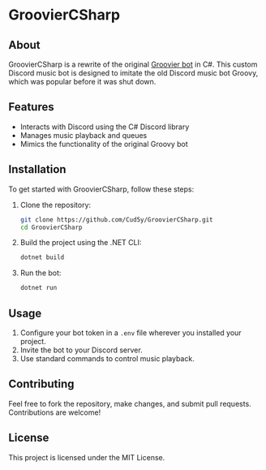 # GroovierCSharp

## About
GroovierCSharp is a rewrite of the original [Groovier bot](https://github.com/Cud5y/Groovier) in C#. This custom Discord music bot is designed to imitate the old Discord music bot Groovy, which was popular before it was shut down.

## Features
- Interacts with Discord using the C# Discord library
- Manages music playback and queues
- Mimics the functionality of the original Groovy bot

## Installation
To get started with GroovierCSharp, follow these steps:

1. Clone the repository:
    ```sh
    git clone https://github.com/Cud5y/GroovierCSharp.git
    cd GroovierCSharp
    ```

2. Build the project using the .NET CLI:
    ```sh
    dotnet build
    ```

3. Run the bot:
    ```sh
    dotnet run
    ```

## Usage
1. Configure your bot token in a `.env` file wherever you installed your project.
2. Invite the bot to your Discord server.
3. Use standard commands to control music playback.

## Contributing
Feel free to fork the repository, make changes, and submit pull requests. Contributions are welcome!

## License
This project is licensed under the MIT License.
